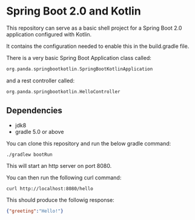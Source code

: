 # Spring Boot 2.0 and Kotlin
This repository can serve as a basic shell project for a Spring Boot 2.0 application configured with Kotlin.

It contains the configuration needed to enable this in the build.gradle file.

There is a very basic Spring Boot Application class called:
```kotlin
org.panda.springbootkotlin.SpringBootKotlinApplication
```

and a rest controller called: 

````kotlin
org.panda.springbootkotlin.HelloController
````   

## Dependencies
* jdk8
* gradle 5.0 or above


You can clone this repository and run the below gradle command:
```jshelllanguage
./gradlew bootRun
```


This will start an http server on port 8080.

You can then run the following curl command: 
```jshelllanguage
curl http://localhost:8080/hello
```

This should produce the followig response: 
```json
{"greeting":"Hello!"}
```
